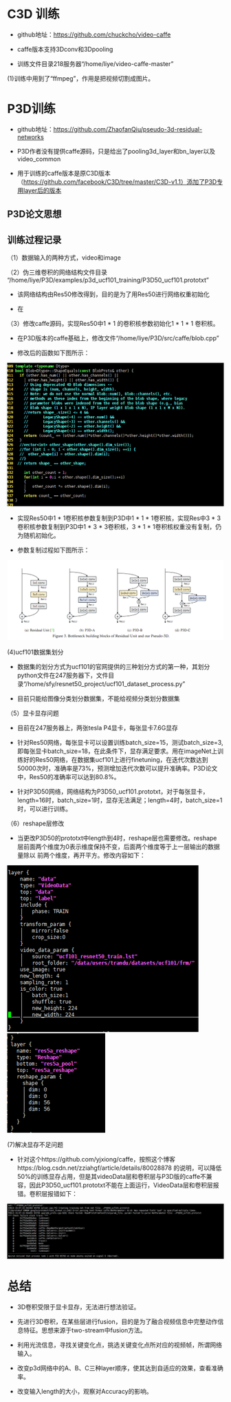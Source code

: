 # C3D 训练

- github地址：https://github.com/chuckcho/video-caffe

- caffe版本支持3Dconv和3Dpooling

- 训练文件目录218服务器“/home/liye/video-caffe-master”

(1)训练中用到了“ffmpeg”，作用是把视频切割成图片。


# P3D训练

- github地址：https://github.com/ZhaofanQiu/pseudo-3d-residual-networks 

- P3D作者没有提供caffe源码，只是给出了pooling3d_layer和bn_layer以及video_common

- 用于训练的caffe版本是原C3D版本（https://github.com/facebook/C3D/tree/master/C3D-v1.1）添加了P3D专用layer后的版本

## P3D论文思想



## 训练过程记录

（1）数据输入的两种方式，video和image

（2）伪三维卷积的网络结构文件目录 “/home/liye/P3D/examples/p3d_ucf101_training/P3D50_ucf101.prototxt”

- 该网络结构由Res50修改得到，目的是为了用Res50进行网络权重初始化

- 在

（3）修改caffe源码，实现Res50中1 * 1 的卷积核参数初始化1 * 1 * 1 卷积核。

- 在P3D版本的caffe基础上，修改文件“/home/liye/P3D/src/caffe/blob.cpp”

- 修改后的函数如下图所示：

![caffe源码修改](https://github.com/liyeUESTC/liye_project/blob/file_paper/images/%E5%9B%BE%E7%89%871.png)

- 实现Res50中1 * 1卷积核参数复制到P3D中1 * 1 * 1卷积核，实现Res中3 * 3卷积核参数复制到P3D中1 * 3 * 3卷积核，3 * 1 * 1卷积核权重没有复制，仍为随机初始化。 

- 参数复制过程如下图所示：

![](https://github.com/liyeUESTC/liye_project/blob/file_paper/images/%E5%9B%BE%E7%89%872.png)

(4)ucf101数据集划分

- 数据集的划分方式为ucf101的官网提供的三种划分方式的第一种，其划分python文件在247服务器下，文件目录“/home/sfy/resnet50_project/ucf101_dataset_process.py”

- 目前只能给图像分类划分数据集，不能给视频分类划分数据集

（5）显卡显存问题

- 目前在247服务器上，两张tesla P4显卡，每张显卡7.6G显存

- 针对Res50网络，每张显卡可以设置训练batch_size=15，测试batch_size=3,即每张显卡batch_size=18，在此条件下，显存满足要求。用在imageNet上训练好的Res50网络，在数据集ucf101上进行finetuning，在迭代次数达到50000次时，准确率是73%，预测增加迭代次数可以提升准确率。P3D论文中，Res50的准确率可以达到80.8%。

- 针对P3D50网络，网络结构为P3D50_ucf101.prototxt，对于每张显卡，length=16时，batch_size=1时，显存无法满足；length=4时，batch_size=1时，可以进行训练。

（6）reshape层修改

- 当更改P3D50的prototxt中length到4时，reshape层也需要修改。reshape 层前面两个维度为0表示维度保持不变，后面两个维度等于上一层输出的数据量除以 前两个维度，再开平方。修改内容如下：

![](https://github.com/liyeUESTC/liye_project/blob/file_paper/images/%E5%9B%BE%E7%89%873.png)
![](https://github.com/liyeUESTC/liye_project/blob/file_paper/images/%E5%9B%BE%E7%89%874.png)

(7)解决显存不足问题

- 针对这个https://github.com/yjxiong/caffe，按照这个博客https://blog.csdn.net/zziahgf/article/details/80028878 的说明，可以降低50%的训练显存占用，但是其videoData层和卷积层与P3D版的caffe不兼容，因此P3D50_ucf101.prototxt不能在上面运行，VideoData层和卷积层报错。卷积层报错如下：

![](https://github.com/liyeUESTC/liye_project/blob/file_paper/images/%E5%9B%BE%E7%89%875.png)


# 总结

- 3D卷积受限于显卡显存，无法进行想法验证。

- 先进行3D卷积，在某些层进行fusion，目的是为了融合视频信息中完整动作信息特征。思想来源于two-stream中fusion方法。

- 利用光流信息，寻找关键变化点，挑选关键变化点所对应的视频帧，所谓网络输入。

- 改变p3d网络中的A、B、C三种layer顺序，使其达到自适应的效果，查看准确率。

- 改变输入length的大小，观察对Accuracy的影响。




